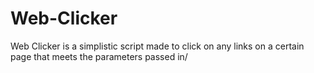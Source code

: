 # Web-Clicker
Web Clicker is a simplistic script made to click on any links on a certain page that meets the parameters passed in/
